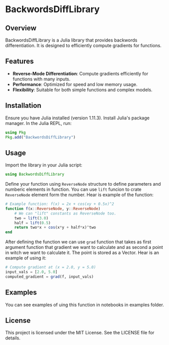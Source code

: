 # BackwordsDiffLibrary

## Overview

BackwordsDiffLibrary is a Julia library that provides backwords differentiation. It is designed to efficiently compute gradients for functions.

## Features

- **Reverse-Mode Differentiation**: Compute gradients efficiently for functions with many inputs.
- **Performance**: Optimized for speed and low memory usage.
- **Flexibility**: Suitable for both simple functions and complex models.

## Installation

Ensure you have Julia installed (version 1.11.3). Install Julia's package manager. In the Julia REPL, run:

```julia
using Pkg
Pkg.add("BackwordsDiffLibrary")
```

## Usage

Import the library in your Julia script:

```julia
using BackwordsDiffLibrary
```

Define your function using ```ReverseNode``` structure to define parameters and numberic elements in function. You can use ```lift``` funcion to crate ```ReverseNode``` element form the number. Hear is example of the function:

```julia
# Example function: f(x) = 2x + cos(xy + 0.5x)^2
function f(x::ReverseNode, y::ReverseNode)
    # We can "lift" constants as ReverseNode too.
    two = lift(3.0)
    half = lift(0.5)
    return two*x + cos(x*y + half*x)^two
end
```

After defining the function we can use ```grad``` function that takes as first argument function that gradient we want to calculate and as second a point in witch we want to calculate it. The point is stored as a Vector. Hear is an example of using it:

```julia
# Compute gradient at (x = 2.0, y = 5.0)
input_vals = [2.0, 5.0]
computed_gradient = grad(f, input_vals)
```

## Examples

You can see examples of uing this function in notebooks in examples folder.

## License

This project is licensed under the MIT License. See the LICENSE file for details.
